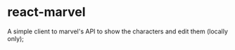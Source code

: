 # react-marvel
A simple client to marvel's API to show the characters and edit them (locally only);

